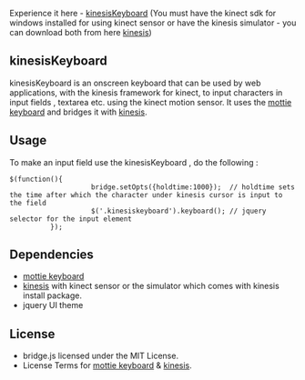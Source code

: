 
Experience it here - [kinesisKeyboard](http://karyboy.github.com/kinesisKeyboard) (You must have the kinect sdk for windows installed for using kinect sensor or have the kinesis simulator - you can download both from here [kinesis](http://kinesis.io))

## kinesisKeyboard


kinesisKeyboard is an onscreen keyboard that can be used by web applications, with the kinesis framework for kinect, to input characters in input fields , textarea etc. using the kinect motion sensor. It uses the [mottie keyboard](https://github.com/Mottie/Keyboard) and bridges it with [kinesis](http://kinesis.io).

## Usage


To make an input field use the kinesisKeyboard , do the following :

	$(function(){
                        bridge.setOpts({holdtime:1000});  // holdtime sets the time after which the character under kinesis cursor is input to the field
                        $('.kinesiskeyboard').keyboard(); // jquery selector for the input element 
              });

## Dependencies


* [mottie keyboard](https://github.com/Mottie/Keyboard)
* [kinesis](http://kinesis.io) with kinect sensor or the simulator which comes with kinesis install package.
* jquery UI theme

## License


* bridge.js licensed under the MIT License.
* License Terms for [mottie keyboard](https://github.com/Mottie/Keyboard) & [kinesis](http://kinesis.io).